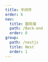 ```yaml
---
title: 中间件
order: 6
nav:
  title: 服务端
  path: /Back-end
  order: 8
group:
  path: /nestjs
  title: Nest
  order: 1
---
```

